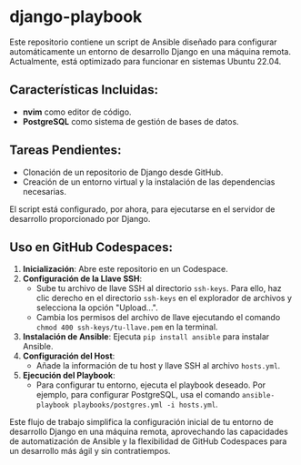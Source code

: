 # django-playbook

Este repositorio contiene un script de Ansible diseñado para configurar automáticamente un entorno de desarrollo Django en una máquina remota. Actualmente, está optimizado para funcionar en sistemas Ubuntu 22.04.

## Características Incluidas:
- **nvim** como editor de código.
- **PostgreSQL** como sistema de gestión de bases de datos.

## Tareas Pendientes:
- Clonación de un repositorio de Django desde GitHub.
- Creación de un entorno virtual y la instalación de las dependencias necesarias.

El script está configurado, por ahora, para ejecutarse en el servidor de desarrollo proporcionado por Django.

## Uso en GitHub Codespaces:

1. **Inicialización**: Abre este repositorio en un Codespace.
2. **Configuración de la Llave SSH**:
   - Sube tu archivo de llave SSH al directorio `ssh-keys`. Para ello, haz clic derecho en el directorio `ssh-keys` en el explorador de archivos y selecciona la opción "Upload...".
   - Cambia los permisos del archivo de llave ejecutando el comando `chmod 400 ssh-keys/tu-llave.pem` en la terminal.
3. **Instalación de Ansible**: Ejecuta `pip install ansible` para instalar Ansible.
4. **Configuración del Host**:
   - Añade la información de tu host y llave SSH al archivo `hosts.yml`.
5. **Ejecución del Playbook**:
   - Para configurar tu entorno, ejecuta el playbook deseado. Por ejemplo, para configurar PostgreSQL, usa el comando `ansible-playbook playbooks/postgres.yml -i hosts.yml`.

Este flujo de trabajo simplifica la configuración inicial de tu entorno de desarrollo Django en una máquina remota, aprovechando las capacidades de automatización de Ansible y la flexibilidad de GitHub Codespaces para un desarrollo más ágil y sin contratiempos.
